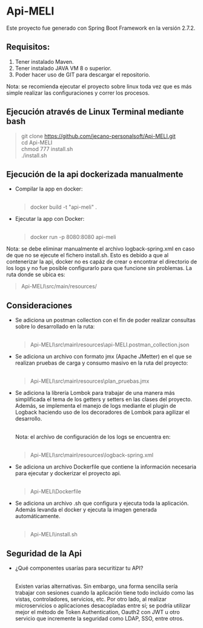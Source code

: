 # Api-MELI

Este proyecto fue generado con Spring Boot Framework en la versión 2.7.2.

## Requisitos:

1. Tener instalado Maven.
2. Tener instalado JAVA VM 8 o superior.
3. Poder hacer uso de GIT para descargar el repositorio.

Nota: se recomienda ejecutar el proyecto sobre linux toda vez que es más simple realizar las configuraciones y correr los procesos.

## Ejecución através de Linux Terminal mediante **bash**

> git clone https://github.com/jecano-personalsoft/Api-MELI.git <br>
> cd Api-MELI <br>
> chmod 777 install.sh <br>
> ./install.sh <br>

## Ejecución de la api dockerizada manualmente

- Compilar la app en docker:<br><br>
  > docker build -t "api-meli" .

- Ejecutar la app con Docker:<br><br>
  > docker run -p 8080:8080 api-meli

Nota: se debe eliminar manualmente el archivo logback-spring.xml en caso de que no se ejecute el fichero install.sh. Esto es debido a que al contenerizar la api, docker no es capáz de crear o encontrar el directorio de los logs y no fue posible configurarlo para que funcione sin problemas. La ruta donde se ubica es:
  > Api-MELI\src/main/resources/

## Consideraciones

- Se adiciona un postman collection con el fin de poder realizar consultas sobre lo desarrollado en la ruta:<br><br>

  > Api-MELI\src\main\resources\api-MELI.postman_collection.json

- Se adiciona un archivo con formato jmx (Apache JMetter) en el que se realizan pruebas de carga y consumo masivo en la ruta del proyecto:<br><br>

  > Api-MELI\src\main\resources\plan_pruebas.jmx
  
- Se adiciona la librería Lombok para trabajar de una manera más simplificada el tema de los getters y setters en las clases del proyecto. Además, se implementa el manejo de logs mediante el plugin de Logback haciendo uso de los decoradores de Lombok para agilizar el desarrollo.<br><br>

  Nota: el archivo de configuración de los logs se encuentra en:<br><br>
  
    > Api-MELI\src\main\resources\logback-spring.xml

- Se adiciona un archivo Dockerfile que contiene la información necesaria para ejecutar y dockerizar el proyecto api.<br><br>

  > Api-MELI\Dockerfile

- Se adiciona un archivo .sh que configura y ejecuta toda la aplicación. Además levanda el docker y ejecuta la imagen generada automáticamente.<br><br>

  > Api-MELI\install.sh

## Seguridad de la Api

- ¿Qué componentes usarías para securitizar tu API?<br><br>

  Existen varias alternativas. Sin embargo, una forma sencilla sería trabajar con sesiones cuando la aplicación tiene todo incluido como las vistas, controladores, servicios, etc. Por otro lado, al realizar microservicios o aplicaciones desacopladas entre sí; se podría utilizar mejor el método de Token Authentication, Oauth2 con JWT u otro servicio que incremente la seguridad como LDAP, SSO, entre otros.
